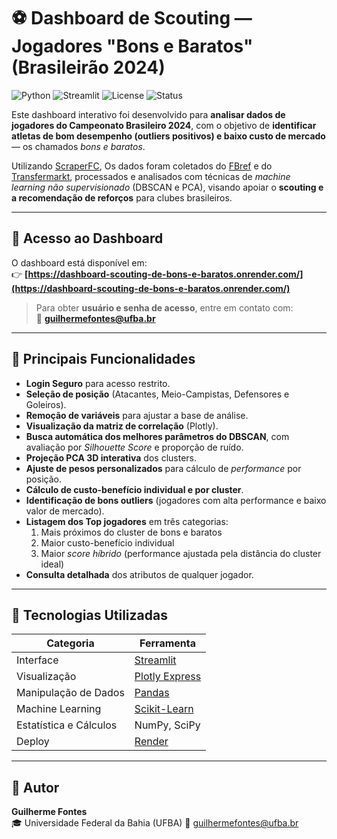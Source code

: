 # ⚽ Dashboard de Scouting — Jogadores "Bons e Baratos" (Brasileirão 2024)

![Python](https://img.shields.io/badge/Python-3.10%2B-blue)
![Streamlit](https://img.shields.io/badge/Streamlit-%E2%9A%A1-red)
![License](https://img.shields.io/badge/license-MIT-green)
![Status](https://img.shields.io/badge/status-Online-success)

Este dashboard interativo foi desenvolvido para **analisar dados de jogadores do Campeonato Brasileiro 2024**, com o objetivo de **identificar atletas de bom desempenho (outliers positivos) e baixo custo de mercado** — os chamados *bons e baratos*.

Utilizando [ScraperFC](https://scraperfc.readthedocs.io/en/latest/), Os dados foram coletados do [FBref](https://fbref.com/) e do [Transfermarkt](transfermarkt.com.br), processados e analisados com técnicas de *machine learning não supervisionado* (DBSCAN e PCA), visando apoiar o **scouting e a recomendação de reforços** para clubes brasileiros.

---

## 🔗 Acesso ao Dashboard

O dashboard está disponível em:  
👉 **[https://dashboard-scouting-de-bons-e-baratos.onrender.com/](https://dashboard-scouting-de-bons-e-baratos.onrender.com/)**  

> Para obter **usuário e senha de acesso**, entre em contato com:  
> 📧 **guilhermefontes@ufba.br**

---

## 🧠 Principais Funcionalidades

- **Login Seguro** para acesso restrito.
- **Seleção de posição** (Atacantes, Meio-Campistas, Defensores e Goleiros).  
- **Remoção de variáveis** para ajustar a base de análise.
- **Visualização da matriz de correlação** (Plotly).
- **Busca automática dos melhores parâmetros do DBSCAN**, com avaliação por *Silhouette Score* e proporção de ruído.
- **Projeção PCA 3D interativa** dos clusters.
- **Ajuste de pesos personalizados** para cálculo de *performance* por posição.
- **Cálculo de custo-benefício individual e por cluster**.
- **Identificação de bons outliers** (jogadores com alta performance e baixo valor de mercado).
- **Listagem dos Top jogadores** em três categorias:
  1. Mais próximos do cluster de bons e baratos  
  2. Maior custo-benefício individual  
  3. Maior *score híbrido* (performance ajustada pela distância do cluster ideal)
- **Consulta detalhada** dos atributos de qualquer jogador.

---

## 🧩 Tecnologias Utilizadas

| Categoria | Ferramenta |
|------------|-------------|
| Interface | [Streamlit](https://streamlit.io) |
| Visualização | [Plotly Express](https://plotly.com/python/plotly-express/) |
| Manipulação de Dados | [Pandas](https://pandas.pydata.org/) |
| Machine Learning | [Scikit-Learn](https://scikit-learn.org/) |
| Estatística e Cálculos | NumPy, SciPy |
| Deploy | [Render](https://render.com/) |

---

## 👤 Autor

**Guilherme Fontes**  
🎓 Universidade Federal da Bahia (UFBA)
📧 guilhermefontes@ufba.br
